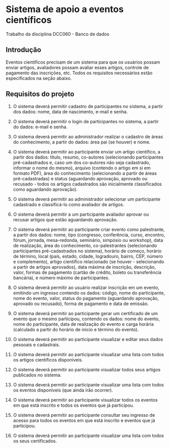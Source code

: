 # Sistema de apoio a eventos científicos

Trabalho da disciplina DCC060 - Banco de dados

## Introdução

Eventos científicos precisam de um sistema para que os usuários possam enviar artigos, avaliadores possam avaliar esses artigos, controle de pagamento das inscrições, etc. Todos os requisitos necessários estão especificados na seção abaixo.

## Requisitos do projeto 

1. O sistema deverá permitir cadastro de participantes no sistema, a partir dos dados: nome, data de nascimento, e-mail e senha.

2. O sistema deverá permitir o login de participantes no sistema, a partir do dados: e-mail e senha.

3. O sistema deverá permitir ao administrador realizar o cadastro de áreas do conhecimento, a partir do dados: área pai (se houver) e nome.

4. O sistema deverá permitir ao participante enviar um artigo cientifico, a partir dos dados: título, resumo, co-autores (selecionando participantes pré-cadastrados e, caso um dos co-autores não seja cadastrado, informar o nome do mesmo), arquivo (contendo o artigo em si em formato PDF), área do conhecimento (selecionando a partir de áreas pré-cadastradas) e status (aguardando aprovação, aprovado ou recusado - todos os artigos cadastrados são inicialmente classificados como aguardando aprovação).

5. O sistema deverá permitir ao administrador selecionar um participante cadastrado e classificá-lo como avaliador de artigos.

6. O sistema deverá permitir a um participante avaliador aprovar ou recusar artigos que estão aguardando aprovação.

7. O sistema deverá permitir ao participante criar evento como palestrante, a partir dos dados: nome, tipo (congresso, conferência, curso, encontro, fórum, jornada, mesa-redonda, seminário, simpósio ou workshop), data de realização, área do conhecimento, co-palestrantes (selecionando participantes pré-cadastrados no sistema), horário de começo, horário de término, local (país, estado, cidade, logradouro, bairro, CEP, número e complemento), artigo cientifico relacionado (se houver - selecionando a partir de artigos aprovados), data máxima de inscrição, descrição, valor, formas de pagamento (cartão de crédito, boleto ou transferência bancária), e número máximo de participantes.

8. O sistema deverá permitir ao usuário realizar inscrição em um evento, emitindo um ingresso contendo os dados: código, nome do participante, nome do evento, valor, status do pagamento (aguardando aprovação, aprovado ou recusado), forma de pagamento e data de emissão.

9. O sistema deverá permitir ao participante gerar um certificado de um evento que o mesmo participou, contendo os dados: nome do evento, nome do participante, data de realização do evento e carga horária (calculado a partir do horário de inicio e término do evento).

10. O sistema deverá permitir ao participante visualizar e editar seus dados pessoais e cadastrais.

11. O sistema deverá permitir ao participante visualizar uma lista com todos os artigos científicos disponíveis.

12. O sistema deverá permitir ao participante visualizar todos seus artigos publicados no sistema.

13. O sistema deverá permitir ao participante visualizar uma lista com todos os eventos disponíveis (que ainda irão ocorrer).

14. O sistema deverá permitir ao participante visualizar todos os eventos em que está inscrito e todos os eventos que já participou.

15. O sistema deverá permitir ao participante consultar seu ingresso de acesso para todos os eventos em que está inscrito e eventos que já participou.

16. O sistema deverá permitir ao participante visualizar uma lista com todos os seus certificados.
